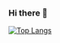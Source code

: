 ### Hi there 👋



[![Top Langs](https://github-readme-stats.vercel.app/api/top-langs/?username=Cedric-Perauer&langs_count=6&hide=jupyter%20notebook)](https://github.com/anuraghazra/github-readme-stats)
